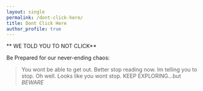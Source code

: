 ```yaml
---
layout: single
permalink: /dont-click-here/
title: Dont Click Here 
author_profile: true
---
```



** WE TOLD YOU TO NOT CLICK**


Be Prepared for our never-ending chaos:
> You wont be able to get out.
> Better stop reading now.
> Im telling you to stop.
> Oh well. Looks like you wont stop.
>KEEP EXPLORING...but *BEWARE*

